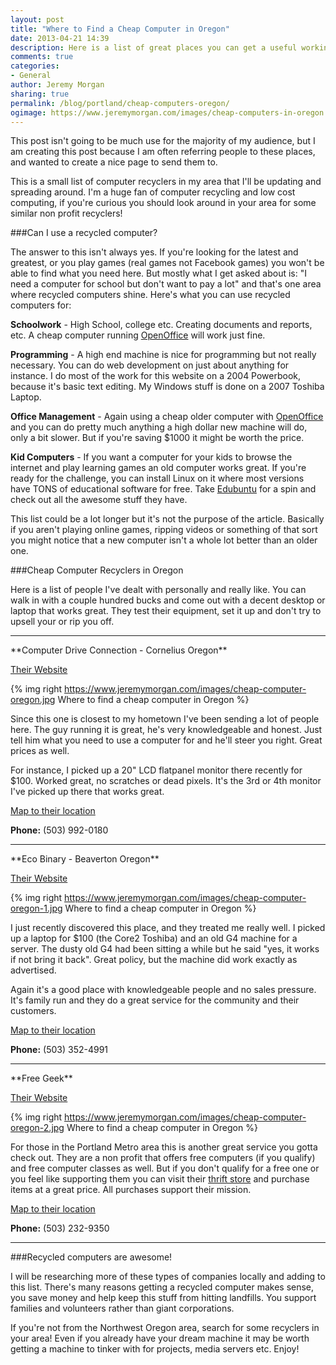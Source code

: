```yaml
---
layout: post
title: "Where to Find a Cheap Computer in Oregon"
date: 2013-04-21 14:39
description: Here is a list of great places you can get a useful working computer for a couple hundred bucks or less.
comments: true
categories: 
- General
author: Jeremy Morgan
sharing: true
permalink: /blog/portland/cheap-computers-oregon/
ogimage: https://www.jeremymorgan.com/images/cheap-computers-in-oregon.jpg
---
```

This post isn't going to be much use for the majority of my audience, but I am creating this post because I am often referring people to these places, and wanted to create a nice page to send them to. 

This is a small list of computer recyclers in my area that I'll be updating and spreading around. I'm a huge fan of computer recycling and low cost computing, if you're curious you should look around in your area for some similar non profit recyclers! 
<!-- more -->
###Can I use a recycled computer?

The answer to this isn't always yes. If you're looking for the latest and greatest, or you play games (real games not Facebook games) you won't be able to find what you need here. But mostly what I get asked about is: "I need a computer for school but don't want to pay a lot" and that's one area where recycled computers shine. Here's what you can use recycled computers for:

**Schoolwork** - High School, college etc. Creating documents and reports, etc. A cheap computer running [OpenOffice](http://www.openoffice.org/) will work just fine. 

**Programming** - A high end machine is nice for programming but not really necessary. You can do web development on just about anything for instance. I do most of the work for this website on a 2004 Powerbook, because it's basic text editing. My Windows stuff is done on a 2007 Toshiba Laptop.  

**Office Management** - Again using a cheap older computer with [OpenOffice](http://www.openoffice.org/) and you can do pretty much anything a high dollar new machine will do, only a bit slower. But if you're saving $1000 it might be worth the price.

**Kid Computers** - If you want a computer for your kids to browse the internet and play learning games an old computer works great. If you're ready for the challenge, you can install Linux on it where most versions have TONS of educational software for free. Take [Edubuntu](http://www.edubuntu.org/) for a spin and check out all the awesome stuff they have. 

This list could be a lot longer but it's not the purpose of the article. Basically if you aren't playing online games, ripping videos or something of that sort you might notice that a new computer isn't a whole lot better than an older one.

###Cheap Computer Recyclers in Oregon

Here is a list of people I've dealt with personally and really like. You can walk in with a couple hundred bucks and come out with a decent desktop or laptop that works great. They test their equipment, set it up and don't try to upsell your or rip you off. 

<hr>
**Computer Drive Connection - Cornelius Oregon**

[Their Website](http://computerdriveconnection.com/)

{% img right https://www.jeremymorgan.com/images/cheap-computer-oregon.jpg Where to find a cheap computer in Oregon %}

Since this one is closest to my hometown I've been sending a lot of people here. The guy running it is great, he's very knowledgeable and honest. Just tell him what you need to use a computer for and he'll steer you right. Great prices as well. 

For instance, I picked up a 20" LCD flatpanel monitor there recently for $100. Worked great, no scratches or dead pixels. It's the 3rd or 4th monitor I've picked up there that works great. 

[Map to their location](https://maps.google.com/maps?q=909+N.+Freemont+Lane+%C2%A0%C2%A0%C2%A0Cornelius,+Oregon+97113&ie=UTF8&ll=45.524397,-123.060812&spn=0.002161,0.004823&hnear=909+N+Fremont+Ln,+Cornelius,+Oregon+97113&gl=us&t=h&z=18)

**Phone:** (503) 992-0180

<hr>
**Eco Binary - Beaverton Oregon**

[Their Website](http://www.ecobinary.com/)

{% img right https://www.jeremymorgan.com/images/cheap-computer-oregon-1.jpg Where to find a cheap computer in Oregon %}

I just recently discovered this place, and they treated me really well. I picked up a laptop for $100 (the Core2 Toshiba) and an old G4 machine for a server. The dusty old G4 had been sitting a while but he said "yes, it works if not bring it back". Great policy, but the machine did work exactly as advertised. 

Again it's a good place with knowledgeable people and no sales pressure. It's family run and they do a great service for the community and their customers.

[Map to their location](https://maps.google.com/maps?q=8240+SW+Nimbus+Ave.+Beaverton,+OR+97008&hnear=8240+SW+Nimbus+Ave,+Beaverton,+Oregon+97008&gl=us&t=h&z=16)

**Phone:** (503) 352-4991

<hr>
**Free Geek** 

[Their Website](http://www.freegeek.org/)

{% img right https://www.jeremymorgan.com/images/cheap-computer-oregon-2.jpg Where to find a cheap computer in Oregon %}

For those in the Portland Metro area this is another great service you gotta check out. They are a non profit that offers free computers (if you qualify) and free computer classes as well. But if you don't qualify for a free one or you feel like supporting them you can visit their [thrift store](http://www.freegeek.org/thrift-store/) and purchase items at a great price. All purchases support their mission. 

[Map to their location](https://maps.google.com/maps?q=1731+SE+10th+Avenue,+Portland,+OR&hnear=1731+SE+10th+Ave,+Portland,+Multnomah,+Oregon+97214&gl=us&t=h&z=16)

**Phone:** (503) 232-9350

<hr>

###Recycled computers are awesome!

I will be researching more of these types of companies locally and adding to this list. There's many reasons getting a recycled computer makes sense, you save money and help keep this stuff from hitting landfills. You support families and volunteers rather than giant corporations. 

If you're not from the Northwest Oregon area, search for some recyclers in your area! Even if you already have your dream machine it may be worth getting a machine to tinker with for projects, media servers etc. Enjoy!





